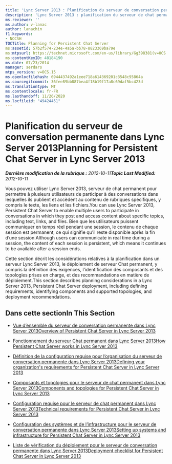 ```yaml
---
title: 'Lync Server 2013 : Planification du serveur de conversation permanente'
description: 'Lync Server 2013 : planification du serveur de chat permanent.'
ms.reviewer: ''
ms.author: v-lanac
author: lanachin
f1.keywords:
- NOCSH
TOCTitle: Planning for Persistent Chat Server
ms:assetid: 57b2f574-234e-4a5a-bb78-8823369ba79e
ms:mtpsurl: https://technet.microsoft.com/en-us/library/Gg398381(v=OCS.15)
ms:contentKeyID: 48184190
ms.date: 07/23/2014
manager: serdars
mtps_version: v=OCS.15
ms.openlocfilehash: 6944437492a1eee718a614369201c3548c95864a
ms.sourcegitcommit: 36fee89bb887bea4f18b19f17a8c69daf5bc423d
ms.translationtype: MT
ms.contentlocale: fr-FR
ms.lasthandoff: 11/26/2020
ms.locfileid: "49424451"
---
```

# <a name="planning-for-persistent-chat-server-in-lync-server-2013"></a><span data-ttu-id="35097-103">Planification du serveur de conversation permanente dans Lync Server 2013</span><span class="sxs-lookup"><span data-stu-id="35097-103">Planning for Persistent Chat Server in Lync Server 2013</span></span>

<div data-xmlns="http://www.w3.org/1999/xhtml">

<div class="topic" data-xmlns="http://www.w3.org/1999/xhtml" data-msxsl="urn:schemas-microsoft-com:xslt" data-cs="https://msdn.microsoft.com/">

<div data-asp="https://msdn2.microsoft.com/asp">



</div>

<div id="mainSection">

<div id="mainBody"><span data-ttu-id="35097-104">

<span> </span></span><span class="sxs-lookup"><span data-stu-id="35097-104">

<span> </span></span></span>

<span data-ttu-id="35097-105">_**Dernière modification de la rubrique :** 2012-10-11_</span><span class="sxs-lookup"><span data-stu-id="35097-105">_**Topic Last Modified:** 2012-10-11_</span></span>

<span data-ttu-id="35097-106">Vous pouvez utiliser Lync Server 2013, serveur de chat permanent pour permettre à plusieurs utilisateurs de participer à des conversations dans lesquelles ils publient et accèdent au contenu de rubriques spécifiques, y compris le texte, les liens et les fichiers.</span><span class="sxs-lookup"><span data-stu-id="35097-106">You can use Lync Server 2013, Persistent Chat Server to enable multiple users to participate in conversations in which they post and access content about specific topics, including text, links, and files.</span></span> <span data-ttu-id="35097-107">Bien que les utilisateurs puissent communiquer en temps réel pendant une session, le contenu de chaque session est permanent, ce qui signifie qu’il reste disponible après la fin d’une session.</span><span class="sxs-lookup"><span data-stu-id="35097-107">Although users can communicate in real time during a session, the content of each session is persistent, which means it continues to be available after a session ends.</span></span>

<span data-ttu-id="35097-108">Cette section décrit les considérations relatives à la planification dans un serveur Lync Server 2013, le déploiement de serveur Chat permanent, y compris la définition des exigences, l’identification des composants et des topologies prises en charge, et des recommandations en matière de déploiement.</span><span class="sxs-lookup"><span data-stu-id="35097-108">This section describes planning considerations in a Lync Server 2013, Persistent Chat Server deployment, including defining requirements, identifying components and supported topologies, and deployment recommendations.</span></span>

<div>

## <a name="in-this-section"></a><span data-ttu-id="35097-109">Dans cette section</span><span class="sxs-lookup"><span data-stu-id="35097-109">In This Section</span></span>

  - [<span data-ttu-id="35097-110">Vue d’ensemble du serveur de conversation permanente dans Lync Server 2013</span><span class="sxs-lookup"><span data-stu-id="35097-110">Overview of Persistent Chat Server in Lync Server 2013</span></span>](lync-server-2013-overview-of-persistent-chat-server.md)

  - [<span data-ttu-id="35097-111">Fonctionnement du serveur Chat permanent dans Lync Server 2013</span><span class="sxs-lookup"><span data-stu-id="35097-111">How Persistent Chat Server works in Lync Server 2013</span></span>](lync-server-2013-how-persistent-chat-server-works.md)

  - [<span data-ttu-id="35097-112">Définition de la configuration requise pour l’organisation du serveur de conversation permanente dans Lync Server 2013</span><span class="sxs-lookup"><span data-stu-id="35097-112">Defining your organization's requirements for Persistent Chat Server in Lync Server 2013</span></span>](lync-server-2013-defining-your-requirements-for-persistent-chat-server.md)

  - [<span data-ttu-id="35097-113">Composants et topologies pour le serveur de chat permanent dans Lync Server 2013</span><span class="sxs-lookup"><span data-stu-id="35097-113">Components and topologies for Persistent Chat Server in Lync Server 2013</span></span>](lync-server-2013-components-and-topologies-for-persistent-chat-server.md)

  - [<span data-ttu-id="35097-114">Configuration requise pour le serveur de chat permanent dans Lync Server 2013</span><span class="sxs-lookup"><span data-stu-id="35097-114">Technical requirements for Persistent Chat Server in Lync Server 2013</span></span>](lync-server-2013-technical-requirements-for-persistent-chat-server.md)

  - [<span data-ttu-id="35097-115">Configuration des systèmes et de l’infrastructure pour le serveur de conversation permanente dans Lync Server 2013</span><span class="sxs-lookup"><span data-stu-id="35097-115">Setting up systems and infrastructure for Persistent Chat Server in Lync Server 2013</span></span>](lync-server-2013-setting-up-systems-and-infrastructure-for-persistent-chat-server.md)

  - [<span data-ttu-id="35097-116">Liste de vérification du déploiement pour le serveur de conversation permanente dans Lync Server 2013</span><span class="sxs-lookup"><span data-stu-id="35097-116">Deployment checklist for Persistent Chat Server in Lync Server 2013</span></span>](lync-server-2013-deployment-checklist-for-persistent-chat-server.md)

<span data-ttu-id="35097-117"></div>

</div>

<span> </span>

</div>

</div>

</span><span class="sxs-lookup"><span data-stu-id="35097-117"></div>

</div>

<span> </span>

</div>

</div>

</span></span></div>

